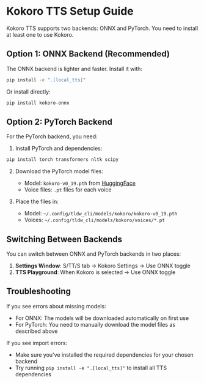 # Kokoro TTS Setup Guide

Kokoro TTS supports two backends: ONNX and PyTorch. You need to install at least one to use Kokoro.

## Option 1: ONNX Backend (Recommended)

The ONNX backend is lighter and faster. Install it with:

```bash
pip install -e ".[local_tts]"
```

Or install directly:

```bash
pip install kokoro-onnx
```

## Option 2: PyTorch Backend

For the PyTorch backend, you need:

1. Install PyTorch and dependencies:
```bash
pip install torch transformers nltk scipy
```

2. Download the PyTorch model files:
   - Model: `kokoro-v0_19.pth` from [HuggingFace](https://huggingface.co/hexgrad/kLegacy/tree/main/v0.19)
   - Voice files: `.pt` files for each voice

3. Place the files in:
   - Model: `~/.config/tldw_cli/models/kokoro/kokoro-v0_19.pth`
   - Voices: `~/.config/tldw_cli/models/kokoro/voices/*.pt`

## Switching Between Backends

You can switch between ONNX and PyTorch backends in two places:

1. **Settings Window**: S/TT/S tab → Kokoro Settings → Use ONNX toggle
2. **TTS Playground**: When Kokoro is selected → Use ONNX toggle

## Troubleshooting

If you see errors about missing models:
- For ONNX: The models will be downloaded automatically on first use
- For PyTorch: You need to manually download the model files as described above

If you see import errors:
- Make sure you've installed the required dependencies for your chosen backend
- Try running `pip install -e ".[local_tts]"` to install all TTS dependencies